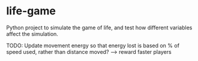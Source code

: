 # life-game
Python project to simulate the game of life, and test how different variables affect the simulation.

TODO:
Update movement energy so that energy lost is based on % of speed used, rather than distance moved? --> reward faster players
